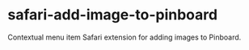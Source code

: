 safari-add-image-to-pinboard
============================

Contextual menu item Safari extension for adding images to Pinboard.
